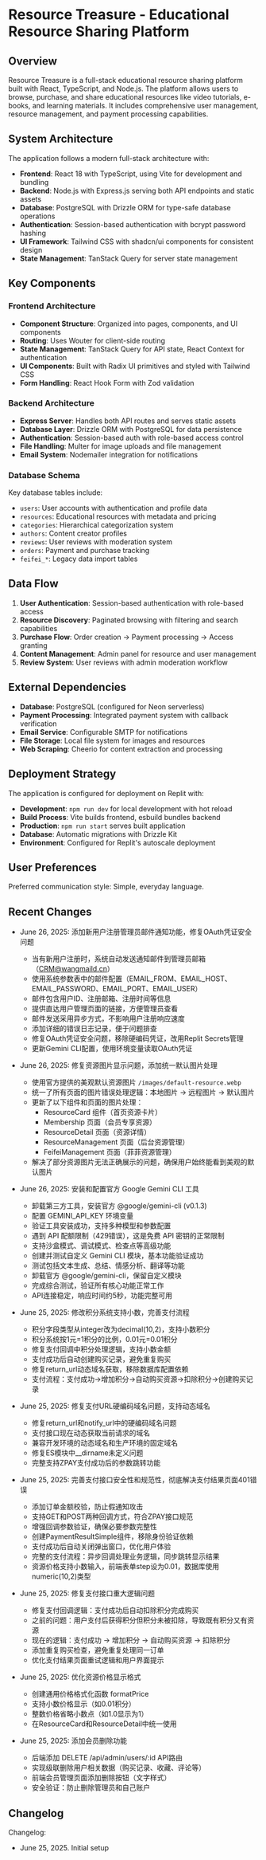 # Resource Treasure - Educational Resource Sharing Platform

## Overview

Resource Treasure is a full-stack educational resource sharing platform built with React, TypeScript, and Node.js. The platform allows users to browse, purchase, and share educational resources like video tutorials, e-books, and learning materials. It includes comprehensive user management, resource management, and payment processing capabilities.

## System Architecture

The application follows a modern full-stack architecture with:

- **Frontend**: React 18 with TypeScript, using Vite for development and bundling
- **Backend**: Node.js with Express.js serving both API endpoints and static assets
- **Database**: PostgreSQL with Drizzle ORM for type-safe database operations
- **Authentication**: Session-based authentication with bcrypt password hashing
- **UI Framework**: Tailwind CSS with shadcn/ui components for consistent design
- **State Management**: TanStack Query for server state management

## Key Components

### Frontend Architecture
- **Component Structure**: Organized into pages, components, and UI components
- **Routing**: Uses Wouter for client-side routing
- **State Management**: TanStack Query for API state, React Context for authentication
- **UI Components**: Built with Radix UI primitives and styled with Tailwind CSS
- **Form Handling**: React Hook Form with Zod validation

### Backend Architecture
- **Express Server**: Handles both API routes and serves static assets
- **Database Layer**: Drizzle ORM with PostgreSQL for data persistence
- **Authentication**: Session-based auth with role-based access control
- **File Handling**: Multer for image uploads and file management
- **Email System**: Nodemailer integration for notifications

### Database Schema
Key database tables include:
- `users`: User accounts with authentication and profile data
- `resources`: Educational resources with metadata and pricing
- `categories`: Hierarchical categorization system
- `authors`: Content creator profiles
- `reviews`: User reviews with moderation system
- `orders`: Payment and purchase tracking
- `feifei_*`: Legacy data import tables

## Data Flow

1. **User Authentication**: Session-based authentication with role-based access
2. **Resource Discovery**: Paginated browsing with filtering and search capabilities
3. **Purchase Flow**: Order creation → Payment processing → Access granting
4. **Content Management**: Admin panel for resource and user management
5. **Review System**: User reviews with admin moderation workflow

## External Dependencies

- **Database**: PostgreSQL (configured for Neon serverless)
- **Payment Processing**: Integrated payment system with callback verification
- **Email Service**: Configurable SMTP for notifications
- **File Storage**: Local file system for images and resources
- **Web Scraping**: Cheerio for content extraction and processing

## Deployment Strategy

The application is configured for deployment on Replit with:
- **Development**: `npm run dev` for local development with hot reload
- **Build Process**: Vite builds frontend, esbuild bundles backend
- **Production**: `npm run start` serves built application
- **Database**: Automatic migrations with Drizzle Kit
- **Environment**: Configured for Replit's autoscale deployment

## User Preferences

Preferred communication style: Simple, everyday language.

## Recent Changes

- June 26, 2025: 添加新用户注册管理员邮件通知功能，修复OAuth凭证安全问题
  - 当有新用户注册时，系统自动发送通知邮件到管理员邮箱（CRM@wangmaild.cn）
  - 使用系统参数表中的邮件配置（EMAIL_FROM、EMAIL_HOST、EMAIL_PASSWORD、EMAIL_PORT、EMAIL_USER）
  - 邮件包含用户ID、注册邮箱、注册时间等信息
  - 提供直达用户管理页面的链接，方便管理员查看
  - 邮件发送采用异步方式，不影响用户注册响应速度
  - 添加详细的错误日志记录，便于问题排查
  - 修复OAuth凭证安全问题，移除硬编码凭证，改用Replit Secrets管理
  - 更新Gemini CLI配置，使用环境变量读取OAuth凭证

- June 26, 2025: 修复资源图片显示问题，添加统一默认图片处理
  - 使用官方提供的美观默认资源图片 `/images/default-resource.webp`
  - 统一了所有页面的图片错误处理逻辑：本地图片 → 远程图片 → 默认图片
  - 更新了以下组件和页面的图片处理：
    - ResourceCard 组件（首页资源卡片）
    - Membership 页面（会员专享资源）
    - ResourceDetail 页面（资源详情）
    - ResourceManagement 页面（后台资源管理）
    - FeifeiManagement 页面（菲菲资源管理）
  - 解决了部分资源图片无法正确展示的问题，确保用户始终能看到美观的默认图片

- June 26, 2025: 安装和配置官方 Google Gemini CLI 工具
  - 卸载第三方工具，安装官方 @google/gemini-cli (v0.1.3)
  - 配置 GEMINI_API_KEY 环境变量
  - 验证工具安装成功，支持多种模型和参数配置
  - 遇到 API 配额限制（429错误），这是免费 API 密钥的正常限制
  - 支持沙盒模式、调试模式、检查点等高级功能
  - 创建并测试自定义 Gemini CLI 模块，基本功能验证成功
  - 测试包括文本生成、总结、情感分析、翻译等功能
  - 卸载官方 @google/gemini-cli，保留自定义模块
  - 完成综合测试，验证所有核心功能正常工作
  - API连接稳定，响应时间约5秒，功能完整可用

- June 25, 2025: 修改积分系统支持小数，完善支付流程
  - 积分字段类型从integer改为decimal(10,2)，支持小数积分
  - 积分系统按1元=1积分的比例，0.01元=0.01积分
  - 修复支付回调中积分处理逻辑，支持小数金额
  - 支付成功后自动创建购买记录，避免重复购买
  - 修复return_url动态域名获取，移除数据库配置依赖
  - 支付流程：支付成功→增加积分→自动购买资源→扣除积分→创建购买记录

- June 25, 2025: 修复支付URL硬编码域名问题，支持动态域名
  - 修复return_url和notify_url中的硬编码域名问题
  - 支付接口现在动态获取当前请求的域名
  - 兼容开发环境的动态域名和生产环境的固定域名
  - 修复ES模块中__dirname未定义问题
  - 完整支持ZPAY支付成功后的参数跳转功能

- June 25, 2025: 完善支付接口安全性和规范性，彻底解决支付结果页面401错误
  - 添加订单金额校验，防止假通知攻击
  - 支持GET和POST两种回调方式，符合ZPAY接口规范
  - 增强回调参数验证，确保必要参数完整性
  - 创建PaymentResultSimple组件，移除身份验证依赖
  - 支付成功后自动关闭弹出窗口，优化用户体验
  - 完整的支付流程：异步回调处理业务逻辑，同步跳转显示结果
  - 资源价格支持小数输入，前端表单step设为0.01，数据库使用numeric(10,2)类型

- June 25, 2025: 修复支付接口重大逻辑问题
  - 修复支付回调逻辑：支付成功后自动扣除积分完成购买
  - 之前的问题：用户支付后获得积分但积分未被扣除，导致既有积分又有资源
  - 现在的逻辑：支付成功 → 增加积分 → 自动购买资源 → 扣除积分
  - 添加重复购买检查，避免重复处理同一订单
  - 优化支付结果页面重试逻辑和用户界面提示

- June 25, 2025: 优化资源价格显示格式
  - 创建通用价格格式化函数 formatPrice
  - 支持小数价格显示（如0.01积分）
  - 整数价格省略小数点（如1.0显示为1）
  - 在ResourceCard和ResourceDetail中统一使用

- June 25, 2025: 添加会员删除功能
  - 后端添加 DELETE /api/admin/users/:id API路由
  - 实现级联删除用户相关数据（购买记录、收藏、评论等）
  - 前端会员管理页面添加删除按钮（文字样式）
  - 安全验证：防止删除管理员和自己账户

## Changelog

Changelog:
- June 25, 2025. Initial setup